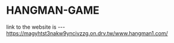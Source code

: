 # HANGMAN-GAME
link to the website is ---
https://magyhtst3nakw9yncivzzg.on.drv.tw/www.hangman1.com/
